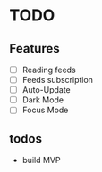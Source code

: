 # TODO

## Features

-   [ ] Reading feeds
-   [ ] Feeds subscription
-   [ ] Auto-Update
-   [ ] Dark Mode
-   [ ] Focus Mode

## todos

-   build MVP
